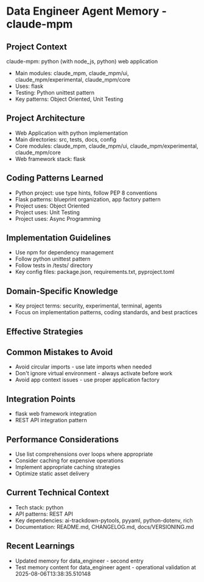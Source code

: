 # Data Engineer Agent Memory - claude-mpm

<!-- MEMORY LIMITS: 8KB max | 10 sections max | 15 items per section -->
<!-- Last Updated: 2025-08-06 13:38:35 | Auto-updated by: system -->

## Project Context
claude-mpm: python (with node_js, python) web application
- Main modules: claude_mpm, claude_mpm/ui, claude_mpm/experimental, claude_mpm/core
- Uses: flask
- Testing: Python unittest pattern
- Key patterns: Object Oriented, Unit Testing

## Project Architecture
- Web Application with python implementation
- Main directories: src, tests, docs, config
- Core modules: claude_mpm, claude_mpm/ui, claude_mpm/experimental, claude_mpm/core
- Web framework stack: flask

## Coding Patterns Learned
- Python project: use type hints, follow PEP 8 conventions
- Flask patterns: blueprint organization, app factory pattern
- Project uses: Object Oriented
- Project uses: Unit Testing
- Project uses: Async Programming

## Implementation Guidelines
- Use npm for dependency management
- Follow python unittest pattern
- Follow tests in /tests/ directory
- Key config files: package.json, requirements.txt, pyproject.toml

## Domain-Specific Knowledge
<!-- Agent-specific knowledge for claude-mpm domain -->
- Key project terms: security, experimental, terminal, agents
- Focus on implementation patterns, coding standards, and best practices

## Effective Strategies
<!-- Successful approaches discovered through experience -->

## Common Mistakes to Avoid
- Avoid circular imports - use late imports when needed
- Don't ignore virtual environment - always activate before work
- Avoid app context issues - use proper application factory

## Integration Points
- flask web framework integration
- REST API integration pattern

## Performance Considerations
- Use list comprehensions over loops where appropriate
- Consider caching for expensive operations
- Implement appropriate caching strategies
- Optimize static asset delivery

## Current Technical Context
- Tech stack: python
- API patterns: REST API
- Key dependencies: ai-trackdown-pytools, pyyaml, python-dotenv, rich
- Documentation: README.md, CHANGELOG.md, docs/VERSIONING.md

## Recent Learnings
<!-- Most recent discoveries and insights -->

- Updated memory for data_engineer - second entry
- Test memory content for data_engineer agent - operational validation at 2025-08-06T13:38:35.510148